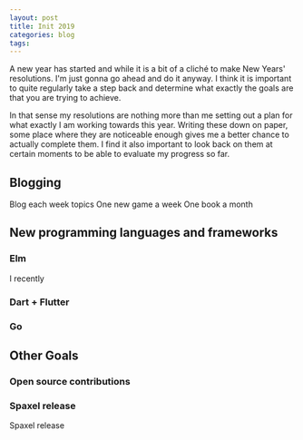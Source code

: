 ```yaml
---
layout: post
title: Init 2019
categories: blog
tags:
---
```


A new year has started and while it is a bit of a cliché to make New Years' resolutions. I'm just gonna go ahead and do it anyway. I think it is important to quite regularly take a step back and determine what exactly the goals are that you are trying to achieve. 

In that sense my resolutions are nothing more than me setting out a plan for what exactly I am working towards this year. Writing these down on paper, some place where they are noticeable enough gives me a better chance to actually complete them. I find it also important to look back on them at certain moments to be able to evaluate my progress so far.




## Blogging

Blog each week
topics
One new game a week 
One book a month

## New programming languages and frameworks
### Elm
I recently

### Dart + Flutter
### Go

## Other Goals
### Open source contributions
### Spaxel release
Spaxel release


